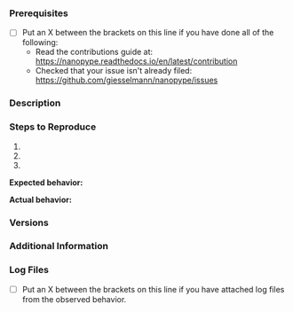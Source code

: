 <!--

Have you read Nanopype's Code of Conduct? By filing an Issue, you are expected to comply with it, including treating everyone with respect: https://github.com/nanopype/.github/blob/master/CODE_OF_CONDUCT.md

-->

### Prerequisites

* [ ] Put an X between the brackets on this line if you have done all of the following:
    * Read the contributions guide at: <https://nanopype.readthedocs.io/en/latest/contribution>
    * Checked that your issue isn't already filed: <https://github.com/giesselmann/nanopype/issues>

### Description

<!-- Description of the issue -->

### Steps to Reproduce

1. <!-- First Step -->
2. <!-- Second Step -->
3. <!-- and so on… -->

**Expected behavior:**

<!-- What you expect to happen -->

**Actual behavior:**

<!-- What actually happens -->

### Versions

<!-- You can get this information from the setup.py in your repository checkout, by running git describe --tags or from the list of Docker images you pulled -->

### Additional Information

<!-- Any additional information, configuration or data that might be necessary to reproduce the issue. -->


### Log Files

* [ ] Put an X between the brackets on this line if you have attached log files from the observed behavior.
